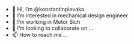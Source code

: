 - 👋 Hi, I’m @konstantinplevaka
- 👀 I’m interested in mechanical design engineer
- 🌱 I’m working in Motor Sich
- 💞️ I’m looking to collaborate on ...
- 📫 How to reach me ...

<!---
konstantinplevaka/konstantinplevaka is a ✨ special ✨ repository because its `README.md` (this file) appears on your GitHub profile.
You can click the Preview link to take a look at your changes.
--->
